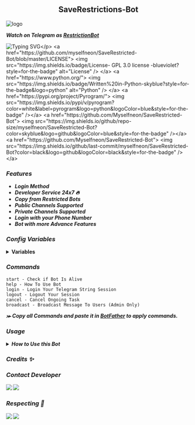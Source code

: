 <h2 align="center">
    SaveRestrictions-Bot
</h2>

<img src="https://envs.sh/7gW.jpg" alt="logo" target="/blank">

_**Watch on Telegram as [RestrictionBot](https://t.me/SaveRestrictionsBot)**_

![Typing SVG](https://readme-typing-svg.herokuapp.com/?lines=NEON+SAVE+RESTRICTIONS+BOT+!;CREATED+BY+MYSELFNEON!;SAVE+RESTRICTIONS+BOT+!)</p>
<a href="https://github.com/myselfneon/SaveRestricted-Bot/blob/master/LICENSE"> <img src="https://img.shields.io/badge/License- GPL 3.0 license -blueviolet?style=for-the-badge" alt="License" /> </a>
<a href="https://www.python.org/"> <img src="https://img.shields.io/badge/Written%20in-Python-skyblue?style=for-the-badge&logo=python" alt="Python" /> </a>
<a href="https://pypi.org/project/Pyrogram/"> <img src="https://img.shields.io/pypi/v/pyrogram?color=white&label=pyrogram&logo=python&logoColor=blue&style=for-the-badge" /></a>
<a href="https://github.com/Myselfneon/SaveRestricted-Bot"> <img src="https://img.shields.io/github/repo-size/myselfneon/SaveRestricted-Bot?color=skyblue&logo=github&logoColor=blue&style=for-the-badge" /></a>
<a href="https://github.com/Myselfneon/SaveRestricted-Bot"> <img src="https://img.shields.io/github/last-commit/myselfneon/SaveRestricted-Bot?color=black&logo=github&logoColor=black&style=for-the-badge" /></a>

### _Features_
<b><i>
- Login Method
- Developer Service 24x7 🔥
- Copy from Restricted Bots
- Public Channels Supported
- Private Channels Supported
- Login with your Phone Number
- Bot with more Advance Features
</b></i>

### _Config Variables_

<details><summary><b>Variables</summary></b></summary>

* [`API_ID`] - _**From  <a href='https://my.telegram.org/'>Telegram Auth**_</a>
* [`API_HASH`] - _**From <a href='https://my.telegram.org/'>Telegram Auth**_</a>
* [`BOT_TOKEN`] - _**From <a href='https://t.me/botfather'>BotFather**_</a>
* [`ADMIN`] - **_Admin user id_**
* [`DB_URI`] - _**Your<a href='https://cloud.mongodb.com/'> MongoDB Url**_</a>
* [`DB_NAME`] - _**Your <a href='https://cloud.mongodb.com/'>MongoDB database Name**_</a> _`Optional`_
* [`ERROR_MESSAGE`] - _**Set True Or False, If You Want Error Message Then True else False**_
</details>

### _Commands_

```
start - Check if Bot Is Alive
help - How To Use Bot
login - Login Your Telegram String Session 
logout - Logout Your Session 
cancel - Cancel Ongoing Task
broadcast - Broadcast Message To Users (Admin Only)
```
<b><i>⪼ Copy all Commands and paste it in <a href='https://t.me/botfather'>BotFather</a> to apply commands.


### _Usage_

<details><summary><b>How to Use this Bot</summary></b></summary>

_**⪼ For Public Chats**_

- just send post/s link_


_**⪼ For Private Chats**_

- first send invite link of the chat (unnecessary if the account of string session already member of the cha

_**⪼ For Bot Chats**_

- send link with '/b/', bot's username and message id, you might want to install some Unofficial client to get the id like below

```
https://t.me/b/botusername/4321
```

_**⪼ Multi Posts**_

- send public/private posts link as explained above with formate "from - to" to send multiple messages like below_


```
https://t.me/xxxx/1001-1010

https://t.me/c/xxxx/101 - 120
```

Note that Space in between doesn't matter !!
</details>

### _Credits_ ✨

<h3>Contact Developer</h3>

<a href="https://telegram.me/OnionXbot"><img src="https://img.shields.io/badge/-Contact%20Dev-blue.svg?style=for-the-badge&logo=Telegram"></a>
<a href="https://telegram.me/neonfiles"><img src="https://img.shields.io/badge/-Update%20Channel-blue.svg?style=for-the-badge&logo=Telegram"></a>

### _Respecting_ 🌊

<a href="https://github.com/myselfneon"><img src="https://img.shields.io/badge/-Developer%20-red.svg?style=for-the-badge&logo=Github"></a>
<a href='https://github.com/myselfnron'></a>
<a href="https://telegram.me/myselfneon"><img src="https://img.shields.io/badge/-Developer%20-blue.svg?style=for-the-badge&logo=Telegram"></a>
